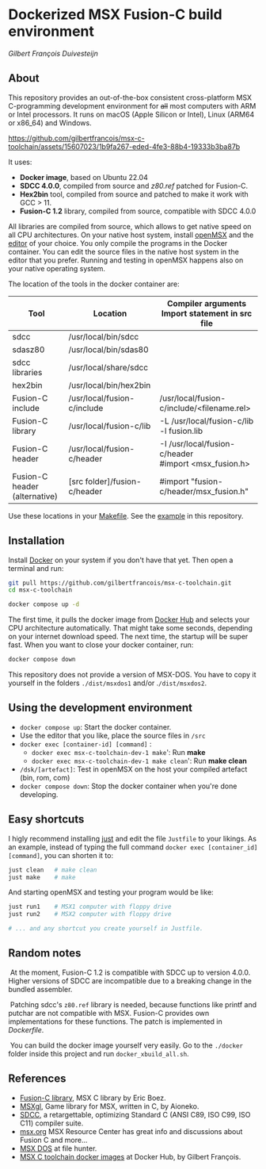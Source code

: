 # Dockerized MSX Fusion-C build environment 

_Gilbert François Duivesteijn_

## About

This repository provides an out-of-the-box consistent cross-platform MSX C-programming development environment for ~~all~~ most computers with ARM or Intel processors. It runs on macOS (Apple Silicon or Intel), Linux (ARM64 or x86_64) and Windows.




https://github.com/gilbertfrancois/msx-c-toolchain/assets/15607023/1b9fa267-eded-4fe3-88b4-19333b3ba87b





It uses:

- **Docker image**, based on Ubuntu 22.04
- **SDCC 4.0.0**, compiled from source and *z80.ref* patched for Fusion-C.
- **Hex2bin** tool, compiled from source and patched to make it work with GCC > 11.
- **Fusion-C 1.2** library, compiled from source, compatible with SDCC 4.0.0

All libraries are compiled from source, which allows to get native speed on all CPU architectures. On your native host system, install [openMSX](http://openmsx.org) and the [editor](https://neovim.io) of your choice. You only compile the programs in the Docker container. You can edit the source files in the native host system in the editor that you prefer. Running and testing in openMSX happens also on your native operating system.



The location of the tools in the docker container are:

| Tool                          | Location                     | Compiler arguments<br/>Import statement in src file      |
| ----------------------------- | ---------------------------- | -------------------------------------------------------- |
| sdcc                          | /usr/local/bin/sdcc          |                                                          |
| sdasz80                       | /usr/local/bin/sdas80        |                                                          |
| sdcc libraries                | /usr/local/share/sdcc        |                                                          |
| hex2bin                       | /usr/local/bin/hex2bin       |                                                          |
| Fusion-C include              | /usr/local/fusion-c/include  | /usr/local/fusion-c/include/<filename.rel>               |
| Fusion-C library              | /usr/local/fusion-c/lib      | -L /usr/local/fusion-c/lib -l fusion.lib                 |
| Fusion-C header               | /usr/local/fusion-c/header   | -I /usr/local/fusion-c/header<br/>#import <msx_fusion.h> |
| Fusion-C header (alternative) | [src folder]/fusion-c/header | #import "fusion-c/header/msx_fusion.h"                   |

Use these locations in your [Makefile](./Makefile). See the [example](./Makefile) in this repository.



## Installation

Install [Docker](https://www.docker.com) on your system if you don't have that yet. Then open a terminal and run:

```sh
git pull https://github.com/gilbertfrancois/msx-c-toolchain.git
cd msx-c-toolchain

docker compose up -d
```

The first time, it pulls the docker image from [Docker Hub](https://hub.docker.com/r/gilbertfrancois/msx-c-toolchain/tags) and selects your CPU architecture automatically. That might take some seconds, depending on your internet download speed. The next time, the startup will be super fast. When you want to close your docker container, run:

```sh
docker compose down
```

This repository does not provide a version of MSX-DOS. You have to copy it yourself in the folders `./dist/msxdos1` and/or .`/dist/msxdos2`.

## Using the development environment

- `docker compose up`: Start the docker container.
- Use the editor that you like, place the source files in `/src`
- `docker exec [container-id] [command]` : 
    + `docker exec msx-c-toolchain-dev-1 make`': Run **make**
    + `docker exec msx-c-toolchain-dev-1 make clean`': Run **make clean**
- `/dsk/[artefact]`: Test in openMSX on the host your compiled artefact (bin, rom, com)
- `docker compose down`: Stop the docker container when you're done developing.



## Easy shortcuts

I higly recommend installing [just](https://github.com/casey/just) and edit the file `Justfile` to your likings. As an example, instead of typing the full command `docker exec [container_id] [command]`, you can shorten it to:

```sh
just clean   # make clean
just make    # make
```

And starting openMSX and testing your program would be like:

```sh
just run1    # MSX1 computer with floppy drive
just run2    # MSX2 computer with floppy drive

# ... and any shortcut you create yourself in Justfile.
```





## Random notes

​	At the moment, Fusion-C 1.2 is compatible with SDCC up to version 4.0.0. Higher versions of SDCC are incompatible due to a breaking change in the bundled assembler. 

​	Patching sdcc's `z80.ref` library is needed, because functions like printf and putchar are not compatible with MSX. Fusion-C provides own implementations for these functions. The patch is implemented in *Dockerfile*.

​	You can build the docker image yourself very easily. Go to the `./docker` folder inside this project and run `docker_xbuild_all.sh`.





## References

- [Fusion-C library](https://www.ebsoft.fr/shop/en/19-fusion-c),  MSX C library by Eric Boez.
- [MSXgl](https://github.com/aoineko-fr/MSXgl), Game library for MSX, written in C, by Aioneko.
- [SDCC](https://sdcc.sourceforge.net), a retargettable, optimizing Standard C (ANSI C89, ISO C99, ISO C11) compiler suite.
- [msx.org](https://www.msx.org) MSX Resource Center has great info and discussions about Fusion C and more...
- [MSX DOS](https://download.file-hunter.com/OS/) at file hunter.
- [MSX C toolchain docker images](https://hub.docker.com/r/gilbertfrancois/msx-c-toolchain/tags) at Docker Hub, by Gilbert François.
